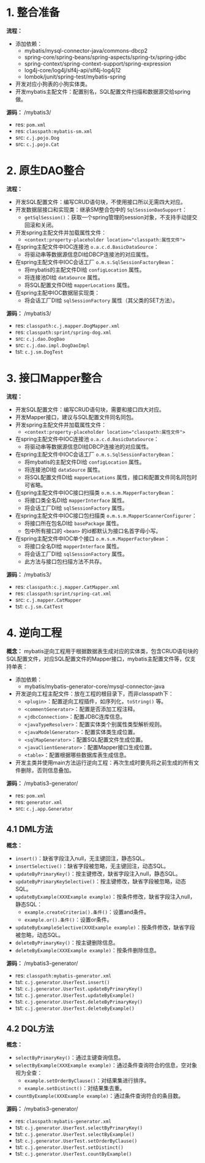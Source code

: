 # 1. 整合准备

**流程：** 
- 添加依赖：
    - mybatis/mysql-connector-java/commons-dbcp2
    - spring-core/spring-beans/spring-aspects/spring-tx/spring-jdbc
    - spring-context/spring-context-support/spring-expression
    - log4j-core/log4j/slf4j-api/slf4j-log4j12
    - lombok/junit/spring-test/mybatis-spring
- 开发对应小狗表的小狗实体类。
- 开发mybatis主配文件：配置别名，SQL配置文件扫描和数据源交给spring做。

**源码：** /mybatis3/
- res: `pom.xml`
- res: `classpath:mybatis-sm.xml`
- src: `c.j.pojo.Dog`
- src: `c.j.pojo.Cat`

# 2. 原生DAO整合

**流程：**
- 开发SQL配置文件：编写CRUD语句块，不使用接口所以无需四大对应。
- 开发数据层接口和实现类：继承SM整合包中的 `SqlSessionDaoSupport`：
    - `getSqlSession()`：获取一个spring管理的session对象，不支持手动提交回滚和关闭。
- 开发spring主配文件并加载属性文件：
    - `<context:property-placeholder location="classpath:属性文件">`
- 在spring主配文件中IOC连接池 `o.a.c.d.BasicDataSource`：
    - 将驱动串等数据源信息DI给DBCP连接池的对应属性。
- 在spring主配文件中IOC会话工厂 `o.m.s.SqlSessionFactoryBean`：
    - 将mybatis的主配文件DI给 `configLocation` 属性。
    - 将连接池DI给 `dataSource` 属性。
    - 将SQL配置文件DI给 `mapperLocations` 属性。
- 在spring主配中IOC数据层实现类：
    - 将会话工厂DI给 `sqlSessionFactory` 属性（其父类的SET方法）。

**源码：** /mybatis3/
- res: `classpath:c.j.mapper.DogMapper.xml`
- res: `classpath:sprint/spring-dog.xml`
- src: `c.j.dao.DogDao`
- src: `c.j.dao.impl.DogDaoImpl`
- tst: `c.j.sm.DogTest`

# 3. 接口Mapper整合

**流程：**
- 开发SQL配置文件：编写CRUD语句块，需要和接口四大对应。
- 开发Mapper接口，建议与SQL配置文件同名同包。
- 开发spring主配文件并加载属性文件：
    - `<context:property-placeholder location="classpath:属性文件">`
- 在spring主配文件中IOC连接池 `o.a.c.d.BasicDataSource`：
    - 将驱动串等数据源信息DI给DBCP连接池的对应属性。
- 在spring主配文件中IOC会话工厂 `o.m.s.SqlSessionFactoryBean`：
    - 将mybatis的主配文件DI给 `configLocation` 属性。
    - 将连接池DI给 `dataSource` 属性。
    - 将SQL配置文件DI给 `mapperLocations` 属性，接口和配置文件同名同包时可省略。
- 在spring主配文件中IOC接口扫描类 `o.m.s.m.MapperFactoryBean`：
    - 将接口类全名DI给 `mapperInterface` 属性。
    - 将会话工厂DI给 `sqlSessionFactory` 属性。
- 在spring主配文件中IOC接口包扫描类 `o.m.s.m.MapperScannerConfigurer`：
    - 将接口所在包名DI给 `basePackage` 属性。
    - 包中所有接口的 `<bean>` 的id都默认为接口名首字母小写。
- 在spring主配文件中IOC单个接口 `o.m.s.m.MapperFactoryBean`：
    - 将接口全名DI给 `mapperInterface` 属性。
    - 将会话工厂DI给 `sqlSessionFactory` 属性。
    - 此方法与接口包扫描方法不共存。

**源码：** /mybatis3/
- res: `classpath:c.j.mapper.CatMapper.xml`
- res: `classpath:sprint/spring-cat.xml`
- src: `c.j.mapper.CatMapper`
- tst: `c.j.sm.CatTest`

# 4. 逆向工程

**概念：** mybatis逆向工程用于根据数据表生成对应的实体类，包含CRUD语句块的SQL配置文件，对应SQL配置文件的Mapper接口，mybatis主配置文件等，仅支持单表：
- 添加依赖：
    - mybatis/mybatis-generator-core/mysql-connector-java
- 开发逆向工程主配文件：放在工程的根目录下，而非classpath下：
    - `<plugin>`：配置逆向工程插件，如序列化，`toString()` 等。
    - `<commentGenerator>`：配置是否添加工程注释。
    - `<jdbcConnection>`：配置JDBC连库信息。
    - `<javaTypeResolver>`：配置实体类个别属性类型解析规则。
    - `<javaModelGenerator>`：配置实体类生成位置。
    - `<sqlMapGenerator>`：配置SQL配置文件生成位置。
    - `<javaClientGenerator>`：配置Mapper接口生成位置。
    - `<table>`：配置根据哪些数据库表生成信息。
- 开发主类并使用main方法运行逆向工程：再次生成时要先将之前生成的所有文件删除，否则信息叠加。

**源码：** /mybatis3-generator/
- res: `pom.xml`
- res: `generator.xml`
- src: `c.j.app.Generator`

## 4.1 DML方法

**概念：** 
- `insert()`：缺省字段注入null，无主键回注，静态SQL。
- `insertSelective()`：缺省字段被忽略，无主键回注，动态SQL。
- `updateByPrimaryKey()`：按主键修改，缺省字段注入null，静态SQL。
- `updateByPrimaryKeySelective()`：按主键修改，缺省字段被忽略，动态SQL。
- `updateByExample(XXXExample example)`：按条件修改，缺省字段注入null，静态SQL：
    - `example.createCriteria().条件()`：设置and条件。
    - `example.or().条件()`：设置or条件。
- `updateByExampleSelective(XXXExample example)`：按条件修改，缺省字段被忽略，动态SQL。
- `deleteByPrimaryKey()`：按主键删除信息。
- `deleteByExample(XXXExample example)`：按条件删除信息。

**源码：** /mybatis3-generator/
- res: `classpath:mybatis-generator.xml`
- tst: `c.j.generator.UserTest.insert()`
- tst: `c.j.generator.UserTest.updateByPrimaryKey()`
- tst: `c.j.generator.UserTest.updateByExample()`
- tst: `c.j.generator.UserTest.deleteByPrimaryKey()`
- tst: `c.j.generator.UserTest.deleteByExample()`

## 4.2 DQL方法

**概念：** 
- `selectByPrimaryKey()`：通过主键查询信息。
- `selectByExample(XXXExample example)`：通过条件查询符合的信息，空对象视为全查：
    - `example.setOrderByClause()`：对结果集进行排序。
    - `example.setDistinct()`：对结果集去重。
- `countByExample(XXXExample example)`：通过条件查询符合的条目数。

**源码：** /mybatis3-generator/
- res: `classpath:mybatis-generator.xml`
- tst: `c.j.generator.UserTest.selectByPrimaryKey()`
- tst: `c.j.generator.UserTest.selectByExample()`
- tst: `c.j.generator.UserTest.setOrderByClause()`
- tst: `c.j.generator.UserTest.setDistinct()`
- tst: `c.j.generator.UserTest.countByExample()`
